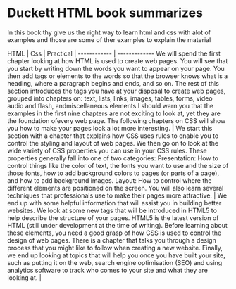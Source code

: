 # Duckett HTML book summarizes 

 In this book thy give us the right way to learn html and css with alot of examples and those are some of ther examples to explain the material 
 
 HTML  | Css | Practical |
 ------------ | ------------- 
We will spend the first chapter looking at how HTML is used to create web pages. You will see that you start by writing down the words you want to appear on your page. You then add tags or elements to the words so that the browser knows what is a heading, where a paragraph begins and ends, and so on. The rest of this section introduces the tags you have at your disposal to create web pages, grouped into chapters on: text, lists, links, images, tables, forms, video audio and flash, andmiscellaneous elements.I should warn you that the examples in the first nine chapters are not exciting to look at, yet they are the foundation ofevery web page. The following chapters on CSS will show you how to make your pages look a lot more interesting. | We start this section with a chapter that explains how CSS uses rules to enable you to control the styling and layout of web pages. We then go on to look at the wide variety of CSS properties you can use in your CSS rules. These properties generally fall into one of two categories: Presentation: How to control things like the color of text, the fonts you want to use and the size of those fonts, how to add background colors to pages (or parts of a page), and how to add background images. Layout: How to control where the different elements are positioned on the screen. You will also learn several techniques that professionals use to make their pages more attractive. | We end up with some helpful information that will assist you in building better websites. We look at some new tags that will be introduced in HTML5 to help describe the structure of your pages. HTML5 is the latest version of HTML (still under development at the time of writing). Before learning about these elements, you need a good grasp of how CSS is used to control the design of web pages. There is a chapter that talks you through a design process that you might like to follow when creating a new website. Finally, we end up looking at topics that will help you once you have built your site, such as putting it on the web, search engine optimisation (SEO) and using analytics software to track who comes to your site and what they are looking at. |
